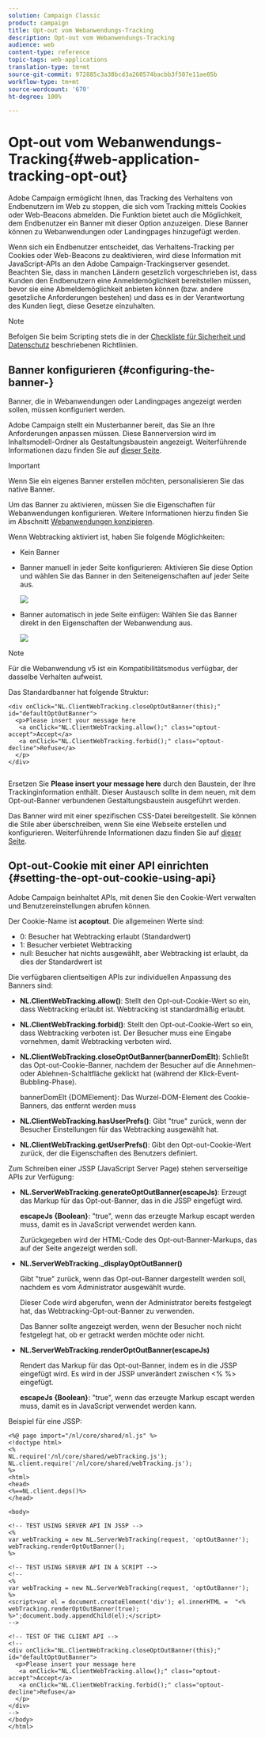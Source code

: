 ```yaml
---
solution: Campaign Classic
product: campaign
title: Opt-out vom Webanwendungs-Tracking
description: Opt-out vom Webanwendungs-Tracking
audience: web
content-type: reference
topic-tags: web-applications
translation-type: tm+mt
source-git-commit: 972885c3a38bcd3a260574bacbb3f507e11ae05b
workflow-type: tm+mt
source-wordcount: '670'
ht-degree: 100%

---
```



# Opt-out vom Webanwendungs-Tracking{#web-application-tracking-opt-out}

Adobe Campaign ermöglicht Ihnen, das Tracking des Verhaltens von Endbenutzern im Web zu stoppen, die sich vom Tracking mittels Cookies oder Web-Beacons abmelden. Die Funktion bietet auch die Möglichkeit, dem Endbenutzer ein Banner mit dieser Option anzuzeigen. Diese Banner können zu Webanwendungen oder Landingpages hinzugefügt werden.

Wenn sich ein Endbenutzer entscheidet, das Verhaltens-Tracking per Cookies oder Web-Beacons zu deaktivieren, wird diese Information mit JavaScript-APIs an den Adobe Campaign-Trackingserver gesendet. Beachten Sie, dass in manchen Ländern gesetzlich vorgeschrieben ist, dass Kunden den Endbenutzern eine Anmeldemöglichkeit bereitstellen müssen, bevor sie eine Abmeldemöglichkeit anbieten können (bzw. andere gesetzliche Anforderungen bestehen) und dass es in der Verantwortung des Kunden liegt, diese Gesetze einzuhalten.

>[!NOTE]
>
>Befolgen Sie beim Scripting stets die in der [Checkliste für Sicherheit und Datenschutz](https://helpx.adobe.com/de/campaign/kb/acc-security.html#dev) beschriebenen Richtlinien.

## Banner konfigurieren {#configuring-the-banner-}

Banner, die in Webanwendungen oder Landingpages angezeigt werden sollen, müssen konfiguriert werden.

Adobe Campaign stellt ein Musterbanner bereit, das Sie an Ihre Anforderungen anpassen müssen. Diese Bannerversion wird im Inhaltsmodell-Ordner als Gestaltungsbaustein angezeigt. Weiterführende Informationen dazu finden Sie auf [dieser Seite](../../delivery/using/personalization-blocks.md).

>[!IMPORTANT]
>
>Wenn Sie ein eigenes Banner erstellen möchten, personalisieren Sie das native Banner.

Um das Banner zu aktivieren, müssen Sie die Eigenschaften für Webanwendungen konfigurieren. Weitere Informationen hierzu finden Sie im Abschnitt [Webanwendungen konzipieren](../../web/using/designing-a-web-application.md).

Wenn Webtracking aktiviert ist, haben Sie folgende Möglichkeiten:

* Kein Banner
* Banner manuell in jeder Seite konfigurieren: Aktivieren Sie diese Option und wählen Sie das Banner in den Seiteneigenschaften auf jeder Seite aus.

   ![](assets/pageproperties.png)

* Banner automatisch in jede Seite einfügen: Wählen Sie das Banner direkt in den Eigenschaften der Webanwendung aus.

   ![](assets/optoutconfig.png)

>[!NOTE]
>
>Für die Webanwendung v5 ist ein Kompatibilitätsmodus verfügbar, der dasselbe Verhalten aufweist.

Das Standardbanner hat folgende Struktur:

```
<div onClick="NL.ClientWebTracking.closeOptOutBanner(this);" id="defaultOptOutBanner">
  <p>Please insert your message here
   <a onClick="NL.ClientWebTracking.allow();" class="optout-accept">Accept</a>
   <a onClick="NL.ClientWebTracking.forbid();" class="optout-decline">Refuse</a>
  </p>
</div>
      
```

Ersetzen Sie **Please insert your message here** durch den Baustein, der Ihre Trackinginformation enthält. Dieser Austausch sollte in dem neuen, mit dem Opt-out-Banner verbundenen Gestaltungsbaustein ausgeführt werden.

Das Banner wird mit einer spezifischen CSS-Datei bereitgestellt. Sie können die Stile aber überschreiben, wenn Sie eine Webseite erstellen und konfigurieren. Weiterführende Informationen dazu finden Sie auf [dieser Seite](../../web/using/content-editor-interface.md).

## Opt-out-Cookie mit einer API einrichten {#setting-the-opt-out-cookie-using-api}

Adobe Campaign beinhaltet APIs, mit denen Sie den Cookie-Wert verwalten und Benutzereinstellungen abrufen können.

Der Cookie-Name ist **acoptout**. Die allgemeinen Werte sind:

* 0: Besucher hat Webtracking erlaubt (Standardwert)
* 1: Besucher verbietet Webtracking
* null: Besucher hat nichts ausgewählt, aber Webtracking ist erlaubt, da dies der Standardwert ist

Die verfügbaren clientseitigen APIs zur individuellen Anpassung des Banners sind:

* **NL.ClientWebTracking.allow()**: Stellt den Opt-out-Cookie-Wert so ein, dass Webtracking erlaubt ist. Webtracking ist standardmäßig erlaubt.
* **NL.ClientWebTracking.forbid()**: Stellt den Opt-out-Cookie-Wert so ein, dass Webtracking verboten ist. Der Besucher muss eine Eingabe vornehmen, damit Webtracking verboten wird.
* **NL.ClientWebTracking.closeOptOutBanner(bannerDomElt)**: Schließt das Opt-out-Cookie-Banner, nachdem der Besucher auf die Annehmen- oder Ablehnen-Schaltfläche geklickt hat (während der Klick-Event-Bubbling-Phase).

   bannerDomElt {DOMElement}: Das Wurzel-DOM-Element des Cookie-Banners, das entfernt werden muss

* **NL.ClientWebTracking.hasUserPrefs()**: Gibt &quot;true&quot; zurück, wenn der Besucher Einstellungen für das Webtracking ausgewählt hat.
* **NL.ClientWebTracking.getUserPrefs()**: Gibt den Opt-out-Cookie-Wert zurück, der die Eigenschaften des Benutzers definiert.

Zum Schreiben einer JSSP (JavaScript Server Page) stehen serverseitige APIs zur Verfügung:

* **NL.ServerWebTracking.generateOptOutBanner(escapeJs)**: Erzeugt das Markup für das Opt-out-Banner, das in die JSSP eingefügt wird.

   **escapeJs {Boolean}**: &quot;true&quot;, wenn das erzeugte Markup escapt werden muss, damit es in JavaScript verwendet werden kann.

   Zurückgegeben wird der HTML-Code des Opt-out-Banner-Markups, das auf der Seite angezeigt werden soll.

* **NL.ServerWebTracking._displayOptOutBanner()**

   Gibt &quot;true&quot; zurück, wenn das Opt-out-Banner dargestellt werden soll, nachdem es vom Administrator ausgewählt wurde.

   Dieser Code wird abgerufen, wenn der Administrator bereits festgelegt hat, das Webtracking-Opt-out-Banner zu verwenden.

   Das Banner sollte angezeigt werden, wenn der Besucher noch nicht festgelegt hat, ob er getrackt werden möchte oder nicht.

* **NL.ServerWebTracking.renderOptOutBanner(escapeJs)**

   Rendert das Markup für das Opt-out-Banner, indem es in die JSSP eingefügt wird. Es wird in der JSSP unverändert zwischen &lt;% %> eingefügt.

   **escapeJs {Boolean}**: &quot;true&quot;, wenn das erzeugte Markup escapt werden muss, damit es in JavaScript verwendet werden kann.

Beispiel für eine JSSP:

```
<%@ page import="/nl/core/shared/nl.js" %>
<!doctype html>
<%
NL.require('/nl/core/shared/webTracking.js');
NL.client.require('/nl/core/shared/webTracking.js');
%>
<html>
<head>
<%==NL.client.deps()%>
</head>

<body>

<!-- TEST USING SERVER API IN JSSP -->
<% 
var webTracking = new NL.ServerWebTracking(request, 'optOutBanner');
webTracking.renderOptOutBanner();
%>

<!-- TEST USING SERVER API IN A SCRIPT -->
<!--
<% 
var webTracking = new NL.ServerWebTracking(request, 'optOutBanner');
%>
<script>var el = document.createElement('div'); el.innerHTML =  "<% webTracking.renderOptOutBanner(true); %>";document.body.appendChild(el);</script>
-->

<!-- TEST OF THE CLIENT API -->
<!--
<div onClick="NL.ClientWebTracking.closeOptOutBanner(this);" id="defaultOptOutBanner">
  <p>Please insert your message here
   <a onClick="NL.ClientWebTracking.allow();" class="optout-accept">Accept</a>
   <a onClick="NL.ClientWebTracking.forbid();" class="optout-decline">Refuse</a>
  </p>
</div>
-->
</body>
</html>
```

